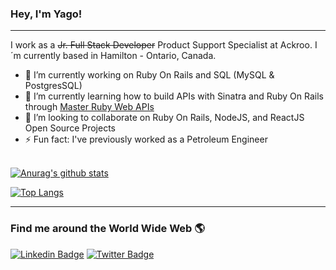 ### Hey, I'm Yago! <img src="https://media.giphy.com/media/hvRJCLFzcasrR4ia7z/giphy.gif" width="15px">

<hr />

I work as a ~~Jr. Full Stack Developer~~ Product Support Specialist at Ackroo. I´m currently based in Hamilton - Ontario, Canada.

- 🔭 I’m currently working on Ruby On Rails and SQL (MySQL & PostgresSQL)
- 🌱 I’m currently learning how to build APIs with Sinatra and Ruby On Rails through [Master Ruby Web APIs](https://devblast.com/r/master-ruby-web-apis/toc)
- 👯 I’m looking to collaborate on Ruby On Rails, NodeJS, and ReactJS Open Source Projects
- ⚡ Fun fact: I've previously worked as a Petroleum Engineer


<br/>[![Anurag's github stats](https://github-readme-stats.vercel.app/api?username=yagosansz&show_icons=true&count_private=true&theme=dracula)](https://github.com/anuraghazra/github-readme-stats)

[![Top Langs](https://github-readme-stats.vercel.app/api/top-langs/?username=yagosansz&layout=compact&theme=dracula)](https://github.com/anuraghazra/github-readme-stats)

<hr />

### Find me around the World Wide Web 🌎

[![Linkedin Badge](https://img.shields.io/badge/-LinkedIn-blue?style=flat-square&logo=Linkedin&logoColor=white&link=https://www.linkedin.com/in/harshkumarkhatri/)](https://www.linkedin.com/in/yago-santos-de-sousa/)  [![Twitter Badge](https://img.shields.io/badge/-Twitter-1ca0f1?style=flat-square&labelColor=1ca0f1&logo=twitter&logoColor=white&link=https://twitter.com/yagosansz)](https://twitter.com/yagosansz)

